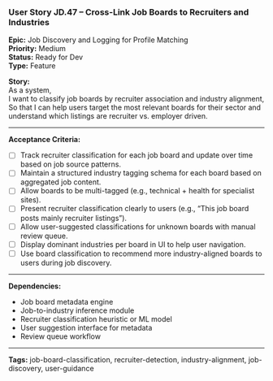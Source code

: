 ### User Story JD.47 – Cross-Link Job Boards to Recruiters and Industries

**Epic:** Job Discovery and Logging for Profile Matching  
**Priority:** Medium  
**Status:** Ready for Dev  
**Type:** Feature  

**Story:**  
As a system,  
I want to classify job boards by recruiter association and industry alignment,  
So that I can help users target the most relevant boards for their sector and understand which listings are recruiter vs. employer driven.

---

**Acceptance Criteria:**
- [ ] Track recruiter classification for each job board and update over time based on job source patterns.
- [ ] Maintain a structured industry tagging schema for each board based on aggregated job content.
- [ ] Allow boards to be multi-tagged (e.g., technical + health for specialist sites).
- [ ] Present recruiter classification clearly to users (e.g., “This job board posts mainly recruiter listings”).
- [ ] Allow user-suggested classifications for unknown boards with manual review queue.
- [ ] Display dominant industries per board in UI to help user navigation.
- [ ] Use board classification to recommend more industry-aligned boards to users during job discovery.

---

**Dependencies:**
- Job board metadata engine
- Job-to-industry inference module
- Recruiter classification heuristic or ML model
- User suggestion interface for metadata
- Review queue workflow

---

**Tags:** job-board-classification, recruiter-detection, industry-alignment, job-discovery, user-guidance
